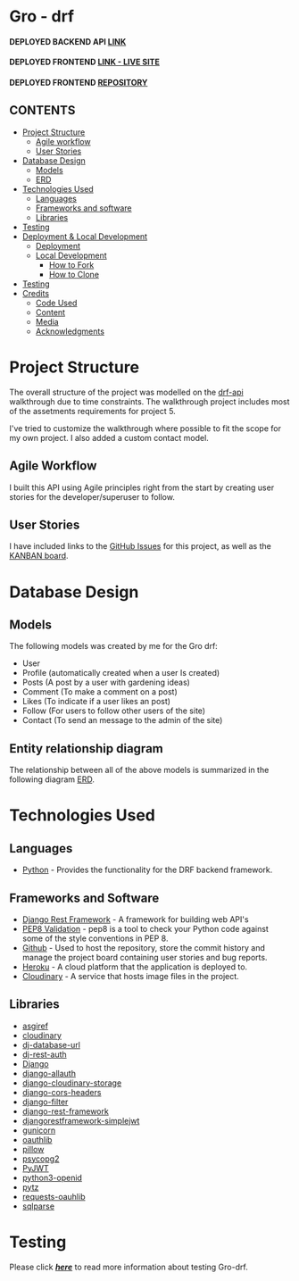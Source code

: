 # Gro - drf


#### DEPLOYED BACKEND API [LINK]()
#### DEPLOYED FRONTEND [LINK - LIVE SITE]()
#### DEPLOYED FRONTEND [REPOSITORY]()

## CONTENTS

* [Project Structure](#project-structure)
  * [Agile workflow](#agile-workflow)
  * [User Stories](#user-stories)
* [Database Design](#databasedesign)
  * [Models](#models)
  * [ERD](#erd)
* [Technologies Used](#technologies-used)
  * [Languages](#languages)
  * [Frameworks and software](#frameworks-and-software)
  * [Libraries](#libraries)
* [Testing](#testing)
* [Deployment & Local Development](#deployment--local-development)
  * [Deployment](#deployment)
  * [Local Development](#local-development)
    * [How to Fork](#how-to-fork)
    * [How to Clone](#how-to-clone)
* [Testing](#testing)
* [Credits](#credits)
  * [Code Used](#code-used)
  * [Content](#content)
  * [Media](#media)
  * [Acknowledgments](#acknowledgments)


# **Project Structure**
The overall structure of the project was modelled on the [drf-api](https://github.com/Code-Institute-Solutions/drf-api) walkthrough due to time constraints. The walkthrough project includes most of the assetments requirements for project 5.

I've tried to customize the walkthrough where possible to fit the scope for my own project. I also added a custom contact model.

## Agile Workflow
I built this API using Agile principles right from the start by creating user stories for the developer/superuser to follow.

## User Stories
I have included links to the [GitHub Issues](https://github.com/malinpalo/gro/issues) for this project, as well as the [KANBAN board](https://github.com/malinpalo/gro/milestones).

# **Database Design**

## Models
The following models was created by me for the Gro drf:
 * User 
 * Profile (automatically created when a user Is created)
 * Posts (A post by a user with gardening ideas)
 * Comment (To make a comment on a post)
 * Likes (To indicate if a user likes an post)
 * Follow (For users to follow other users of the site)
 * Contact (To send an message to the admin of the site)


## Entity relationship diagram
The relationship between all of the above models is summarized in the following diagram
[ERD](https://res.cloudinary.com/dz0w8vqzx/image/upload/v1686515958/ERD_qrhzwo.png).

# **Technologies Used**

## Languages
 * [Python](https://en.wikipedia.org/wiki/Python_(programming_language)) - Provides the functionality for the DRF backend framework.

## Frameworks and Software

* [Django Rest Framework](https://www.django-rest-framework.org/) - A framework for building web API's
* [PEP8 Validation](https://pypi.org/project/pep8/) - pep8 is a tool to check your Python code against some of the style conventions in PEP 8.
* [Github](https://github.com/) - Used to host the repository, store the commit history and manage the project board containing user stories and bug reports.
* [Heroku](https://en.wikipedia.org/wiki/Heroku) - A cloud platform that the application is deployed to.
* [Cloudinary](https://cloudinary.com/) - A service that hosts image files in the project.

## Libraries
* [asgiref](https://pypi.org/project/asgiref/)
* [cloudinary](https://pypi.org/project/cloudinary/) 
* [dj-database-url](https://pypi.org/project/dj-database-url/0.5.0/) 
* [dj-rest-auth](https://pypi.org/project/dj-rest-auth/) 
* [Django](https://pypi.org/project/Django/) 
* [django-allauth](https://pypi.org/project/django-allauth/)
* [django-cloudinary-storage](https://pypi.org/project/django-cloudinary-storage/) 
* [django-cors-headers](https://pypi.org/project/django-cors-headers/)
* [django-filter](https://pypi.org/project/django-filter/)
* [django-rest-framework](https://pypi.org/project/djangorestframework/)
* [djangorestframework-simplejwt](https://pypi.org/project/djangorestframework-simplejwt/)
* [gunicorn](https://pypi.org/project/gunicorn/)
* [oauthlib](https://pypi.org/project/oauthlib/) 
* [pillow](https://pypi.org/project/Pillow/8.2.0/) 
* [psycopg2](https://pypi.org/project/psycopg2/)
* [PyJWT](https://pypi.org/project/PyJWT/) 
* [python3-openid](https://pypi.org/project/python3-openid/) 
* [pytz](https://pypi.org/project/pytz/) 
* [requests-oauhlib](https://pypi.org/project/requests-oauthlib/) 
* [sqlparse](https://pypi.org/project/sqlparse/)

# **Testing**
Please click [**_here_**](TESTING.md) to read more information about testing Gro-drf.